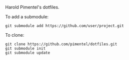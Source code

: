 Harold Pimentel's dotfiles.

To add a submodule:

    git submodule add https://github.com/user/project.git

To clone:

    git clone https://github.com/pimentel/dotfiles.git
    git submodule init
    git submodule update
